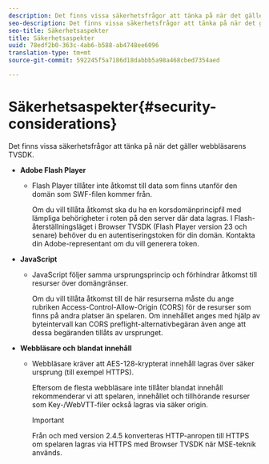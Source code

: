 ```yaml
---
description: Det finns vissa säkerhetsfrågor att tänka på när det gäller webbläsarens TVSDK.
seo-description: Det finns vissa säkerhetsfrågor att tänka på när det gäller webbläsarens TVSDK.
seo-title: Säkerhetsaspekter
title: Säkerhetsaspekter
uuid: 78edf2b0-363c-4ab6-b588-ab4748ee6096
translation-type: tm+mt
source-git-commit: 592245f5a7186d18dabbb5a98a468cbed7354aed

---
```



# Säkerhetsaspekter{#security-considerations}

Det finns vissa säkerhetsfrågor att tänka på när det gäller webbläsarens TVSDK.

* **Adobe Flash Player**

   * Flash Player tillåter inte åtkomst till data som finns utanför den domän som SWF-filen kommer från.

      Om du vill tillåta åtkomst ska du ha en korsdomänprincipfil med lämpliga behörigheter i roten på den server där data lagras. I Flash-återställningsläget i Browser TVSDK (Flash Player version 23 och senare) behöver du en autentiseringstoken för din domän. Kontakta din Adobe-representant om du vill generera token.

* **JavaScript**

   * JavaScript följer samma ursprungsprincip och förhindrar åtkomst till resurser över domängränser.

      Om du vill tillåta åtkomst till de här resurserna måste du ange rubriken Access-Control-Allow-Origin (CORS) för de resurser som finns på andra platser än spelaren. Om innehållet anges med hjälp av byteintervall kan CORS preflight-alternativbegäran även ange att dessa begäranden tillåts av ursprunget.

* **Webbläsare och blandat innehåll**

   * Webbläsare kräver att AES-128-krypterat innehåll lagras över säker ursprung (till exempel HTTPS).

      Eftersom de flesta webbläsare inte tillåter blandat innehåll rekommenderar vi att spelaren, innehållet och tillhörande resurser som Key-/WebVTT-filer också lagras via säker origin.

      >[!IMPORTANT]
      >
      >Från och med version 2.4.5 konverteras HTTP-anropen till HTTPS om spelaren lagras via HTTPS med Browser TVSDK när MSE-teknik används.

